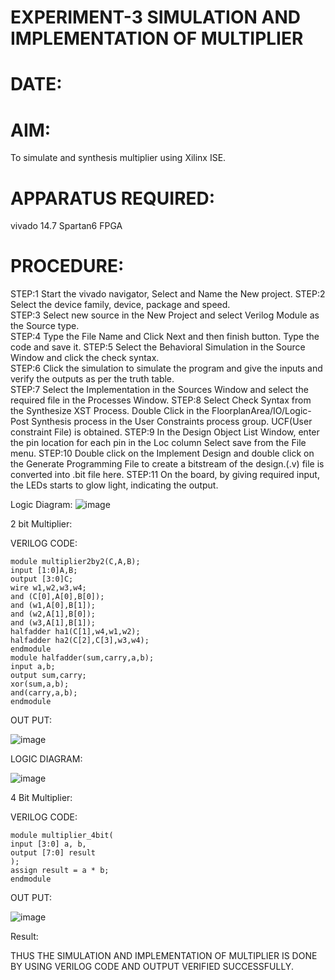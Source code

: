 # EXPERIMENT-3 SIMULATION AND IMPLEMENTATION OF MULTIPLIER
# DATE:

# AIM:

 To simulate and synthesis multiplier using Xilinx ISE.

# APPARATUS REQUIRED:

vivado 14.7
Spartan6 FPGA
  
# PROCEDURE:

STEP:1  Start  the vivado navigator, Select and Name the New project.
STEP:2  Select the device family, device, package and speed.       
STEP:3  Select new source in the New Project and select Verilog Module as the Source type.                       
STEP:4  Type the File Name and Click Next and then finish button. Type the code and save it.
STEP:5  Select the Behavioral Simulation in the Source Window and click the check syntax.                       
STEP:6  Click the simulation to simulate the program and  give the inputs and verify the outputs as per the truth table.               
STEP:7  Select the Implementation in the Sources Window and select the required file in the Processes Window.
STEP:8  Select Check Syntax from the Synthesize  XST Process. Double Click in the  FloorplanArea/IO/Logic-Post Synthesis process in the User Constraints process group. UCF(User constraint File) is obtained. 
STEP:9  In the Design Object List Window, enter the pin location for each pin in the Loc column Select save from the File menu.
STEP:10 Double click on the Implement Design and double click on the Generate Programming File to create a bitstream of the design.(.v) file is converted into .bit file here.
STEP:11  On the board, by giving required input, the LEDs starts to glow light, indicating the output.

Logic Diagram:
![image](https://github.com/navaneethans/VLSI-LAB-EXP-3/assets/6987778/7713750f-65e6-41c0-8082-5005eac4031c)

2 bit Multiplier:

VERILOG CODE:
```
module multiplier2by2(C,A,B);
input [1:0]A,B;
output [3:0]C;
wire w1,w2,w3,w4;
and (C[0],A[0],B[0]);
and (w1,A[0],B[1]);
and (w2,A[1],B[0]);
and (w3,A[1],B[1]);
halfadder ha1(C[1],w4,w1,w2);
halfadder ha2(C[2],C[3],w3,w4);
endmodule
module halfadder(sum,carry,a,b);
input a,b;
output sum,carry;
xor(sum,a,b);
and(carry,a,b);
endmodule
```

OUT PUT:

![image](https://github.com/Sandeep9347/VLSI-LAB-EXP-3/assets/160619092/ec53ffe2-1049-479e-be3a-b718e12beaab)

LOGIC DIAGRAM:

![image](https://github.com/navaneethans/VLSI-LAB-EXP-3/assets/6987778/d95215dd-8cf1-4e08-93cc-96adfdd7fbdc)


4 Bit Multiplier:

VERILOG CODE:
```
module multiplier_4bit(
input [3:0] a, b,
output [7:0] result
);
assign result = a * b;
endmodule
```

OUT PUT:

![image](https://github.com/Sandeep9347/VLSI-LAB-EXP-3/assets/160619092/8fda14e4-3715-417f-adfc-4cf8490064bb)



Result:

THUS THE SIMULATION AND IMPLEMENTATION OF MULTIPLIER IS DONE BY USING VERILOG CODE AND OUTPUT VERIFIED SUCCESSFULLY.




